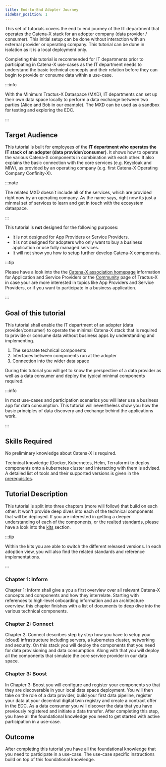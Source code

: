 ```yaml
---
title: End-to-End Adopter Journey
sidebar_position: 1
---
```


This set of tutorials covers the end to end journey of the IT department that operates the Catena-X stack for an adopter company (data provider / consumer).
This initial setup can be done without interaction with an external provider or operating company. This tutorial can be done in isolation as it is a local deployment only.

Completing this tutorial is recommended for IT departments prior to participating in Catena-X use-cases as the IT department needs to understand the basic technical concepts and their relation before they can begin to provide or consume data within a use-case.

:::info

With the Minimum Tractus-X Dataspace (MXD), IT departments can set up their own data space locally to perform a data exchange between two parties (Alice and Bob in our example). The MXD can be used as a sandbox for testing and exploring the EDC.

:::

## Target Audience

This tutorial is built for employees of the **IT department who operates the IT stack of an adopter (data provider/consumer)**. It shows how to operate the various Catena-X components in combination with each other. It also explains the basic connection with the core services (e.g. Keycloak and MIW), as provided by an operating company (e.g. first Catena-X Operating Company Confinity-X).

:::note

The related MXD doesn`t include all of the services, which are provided right now by an operating company. As the name says, right now its just a minmal set of services to learn and get in touch with the ecosystem dataspace.

:::

This tutorial is **not** designed for the following purposes:

- It is not designed for App Providers or Service Providers.
- It is not designed for adopters who only want to buy a business application or use fully managed services.
- It will not show you how to setup further develop Catena-X components.

:::tip

Please have a look into the the [Catena-X association homepage](<https://www.catena-x.net>) information for Application and Service Providers or the [Community](<https://eclipse-tractusx.github.io/community>) page of Tractus-X in case your are more interested in topics like App Providers and Service Providers, or if you want to participate in a business application.

:::

## Goal of this tutorial

This tutorial shall enable the IT department of an adopter (data provider/consumer) to operate the minimal Catena-X stack that is required to provide or consume data without business apps by understanding and implementing.

1. The separate technical components
2. Interfaces between components run at the adopter
3. Connection into the wider data space

During this tutorial you will get to know the perspective of a data provider as well as a data consumer and deploy the typical minimal components required.

:::info

In most use-cases and participation scenarios you will later use a business app for data consumption. This tutorial will nevertheless show you how the basic principles of data discovery and exchange behind the applications work.

:::

## Skills Required

No preliminary knowledge about Catena-X is required.

Technical knowledge (Docker, Kubernetes, Helm, Terraform) to deploy components onto a kubernetes cluster and interacting with them is advised. A detailed list of tools and their supported versions is given in the [prerequisites](./e2e/prerequisites/prerequisites.md).

## Tutorial Description

This tutorial is split into three chapters (more will follow) that build on each other. It won't provide deep dives into each of the technical components that will be deployed. If you are interested in getting a deeper understanding of each of the components, or the realted standards, please have a look into the [kits](https://eclipse-tractusx.github.io/developer) section.

:::tip

Within the kits you are able to switch the different released versions. In each adoption view, you will also find the related standards and reference implementations.

:::

### Chapter 1: Inform

Chapter 1: Inform shall give a you a first overview over all relevant Catena-X concepts and components and how they interrelate. Starting with references to high-level onboarding information and an architecture overview, this chapter finishes with a list of documents to deep dive into the various technical components.

### Chapter 2: Connect

Chapter 2: Connect describes step by step how you have to setup your (cloud) infrastructure including servers, a kubernetes cluster, networking and security. On this stack you will
deploy the components that you need for data provisioning and data consumption. Along with that you will deploy all the components that simulate the core service provider in our data space.

### Chapter 3: Boost

In Chapter 3: Boost you will configure and register your components so that they are discoverable in your local data space deployment. You will then take on the role of a data provider, build your first data pipeline, register your data at your decentral digital twin registry and create a contract offer in the EDC. As a data consumer you will discover the data that you have previously registered and initiate a data transfer. After completing this step, you have all the foundational knowledge you need to get started with active participation in a use-case.

## Outcome

After completing this tutorial you have all the foundational knowledge that you need to participate in a use-case. The use-case specific instructions build on top of this foundational knowledge.
